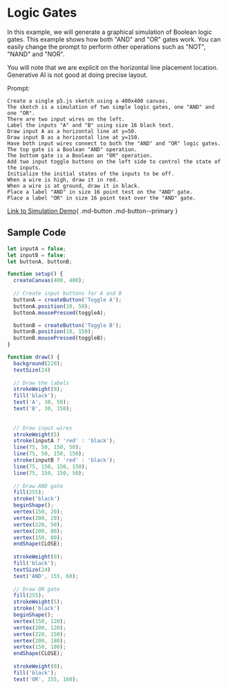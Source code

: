 # Logic Gates

In this example, we will generate a graphical simulation of Boolean logic gates.
This example shows how both "AND" and "OR" gates work.  You can easily change the prompt to perform other operations such as "NOT", "NAND" and "NOR".

You will note that we are explicit on the horizontal line placement location.  Generative AI is not good at doing precise layout.

Prompt:

```linenums="0"
Create a single p5.js sketch using a 400x400 canvas.  
The sketch is a simulation of two simple logic gates, one "AND" and one "OR".
There are two input wires on the left.  
Label the inputs "A" and "B" using size 16 black text.
Draw input A as a horizontal line at y=50.
Draw input B as a horizontal line at y=150.
Have both input wires connect to both the "AND" and "OR" logic gates.  
The top gate is a Boolean "AND" operation.  
The bottom gate is a Boolean an "OR" operation.
Add two input toggle buttons on the left side to control the state of the inputs.
Initialize the initial states of the inputs to be off. 
When a wire is high, draw it in red.  
When a wire is at ground, draw it in black.
Place a label "AND" in size 16 point test on the "AND" gate.
Place a label "OR" in size 16 point text over the "AND" gate.
```

[Link to Simulation Demo](./logic-gates.html){ .md-button .md-button--primary }

## Sample Code

```js
let inputA = false;
let inputB = false;
let buttonA, buttonB;

function setup() {
  createCanvas(400, 400);
  
  // Create input buttons for A and B
  buttonA = createButton('Toggle A');
  buttonA.position(10, 50);
  buttonA.mousePressed(toggleA);

  buttonB = createButton('Toggle B');
  buttonB.position(10, 150);
  buttonB.mousePressed(toggleB);
}

function draw() {
  background(220);
  textSize(24)
  
  // Draw the labels
  strokeWeight(0);
  fill('black');
  text('A', 30, 50);
  text('B', 30, 150);
  
  
  // Draw input wires
  strokeWeight(5)
  stroke(inputA ? 'red' : 'black');
  line(75, 50, 150, 50);
  line(75, 50, 150, 150);
  stroke(inputB ? 'red' : 'black');
  line(75, 150, 150, 150);
  line(75, 150, 150, 50);
  
  // Draw AND gate
  fill(255);
  stroke('black')
  beginShape();
  vertex(150, 20);
  vertex(200, 20);
  vertex(220, 50);
  vertex(200, 80);
  vertex(150, 80);
  endShape(CLOSE);
  
  strokeWeight(0);
  fill('black');
  textSize(24)
  text('AND', 155, 60);
  
  // Draw OR gate
  fill(255);
  strokeWeight(5);
  stroke('black')
  beginShape();
  vertex(150, 120);
  vertex(200, 120);
  vertex(220, 150);
  vertex(200, 180);
  vertex(150, 180);
  endShape(CLOSE);
  
  strokeWeight(0);
  fill('black');
  text('OR', 155, 160);
```
